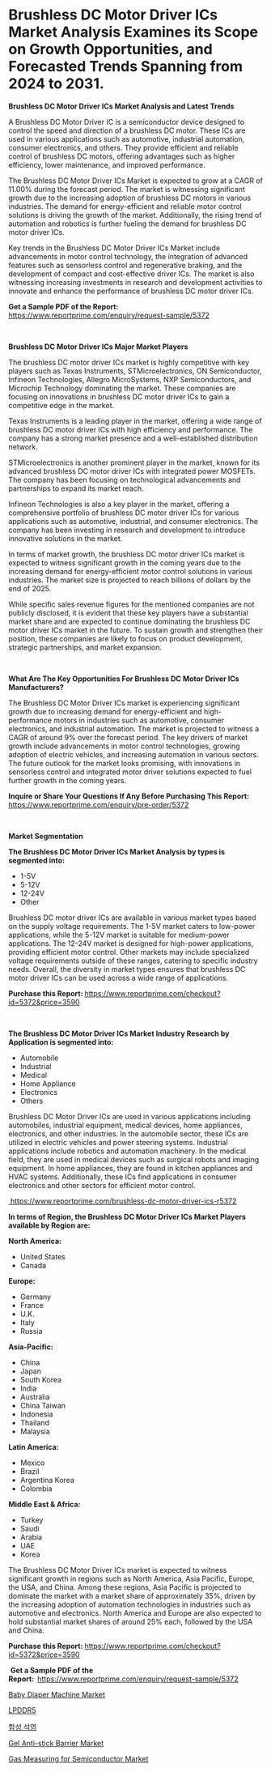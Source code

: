 <p><h1>Brushless DC Motor Driver ICs Market Analysis Examines its Scope on Growth Opportunities, and Forecasted Trends Spanning from 2024 to 2031.</h1></p><p><strong>Brushless DC Motor Driver ICs Market Analysis and Latest Trends</strong></p>
<p><p>A Brushless DC Motor Driver IC is a semiconductor device designed to control the speed and direction of a brushless DC motor. These ICs are used in various applications such as automotive, industrial automation, consumer electronics, and others. They provide efficient and reliable control of brushless DC motors, offering advantages such as higher efficiency, lower maintenance, and improved performance.</p><p>The Brushless DC Motor Driver ICs Market is expected to grow at a CAGR of 11.00% during the forecast period. The market is witnessing significant growth due to the increasing adoption of brushless DC motors in various industries. The demand for energy-efficient and reliable motor control solutions is driving the growth of the market. Additionally, the rising trend of automation and robotics is further fueling the demand for brushless DC motor driver ICs.</p><p>Key trends in the Brushless DC Motor Driver ICs Market include advancements in motor control technology, the integration of advanced features such as sensorless control and regenerative braking, and the development of compact and cost-effective driver ICs. The market is also witnessing increasing investments in research and development activities to innovate and enhance the performance of brushless DC motor driver ICs.</p></p>
<p><strong>Get a Sample PDF of the Report:&nbsp;</strong> <a href="https://www.reportprime.com/enquiry/request-sample/5372">https://www.reportprime.com/enquiry/request-sample/5372</a></p>
<p>&nbsp;</p>
<p><strong>Brushless DC Motor Driver ICs Major Market Players</strong></p>
<p><p>The brushless DC motor driver ICs market is highly competitive with key players such as Texas Instruments, STMicroelectronics, ON Semiconductor, Infineon Technologies, Allegro MicroSystems, NXP Semiconductors, and Microchip Technology dominating the market. These companies are focusing on innovations in brushless DC motor driver ICs to gain a competitive edge in the market.</p><p>Texas Instruments is a leading player in the market, offering a wide range of brushless DC motor driver ICs with high efficiency and performance. The company has a strong market presence and a well-established distribution network.</p><p>STMicroelectronics is another prominent player in the market, known for its advanced brushless DC motor driver ICs with integrated power MOSFETs. The company has been focusing on technological advancements and partnerships to expand its market reach.</p><p>Infineon Technologies is also a key player in the market, offering a comprehensive portfolio of brushless DC motor driver ICs for various applications such as automotive, industrial, and consumer electronics. The company has been investing in research and development to introduce innovative solutions in the market.</p><p>In terms of market growth, the brushless DC motor driver ICs market is expected to witness significant growth in the coming years due to the increasing demand for energy-efficient motor control solutions in various industries. The market size is projected to reach billions of dollars by the end of 2025.</p><p>While specific sales revenue figures for the mentioned companies are not publicly disclosed, it is evident that these key players have a substantial market share and are expected to continue dominating the brushless DC motor driver ICs market in the future. To sustain growth and strengthen their position, these companies are likely to focus on product development, strategic partnerships, and market expansion.</p></p>
<p>&nbsp;</p>
<p><strong>What Are The Key Opportunities For Brushless DC Motor Driver ICs Manufacturers?</strong></p>
<p><p>The Brushless DC Motor Driver ICs market is experiencing significant growth due to increasing demand for energy-efficient and high-performance motors in industries such as automotive, consumer electronics, and industrial automation. The market is projected to witness a CAGR of around 9% over the forecast period. The key drivers of market growth include advancements in motor control technologies, growing adoption of electric vehicles, and increasing automation in various sectors. The future outlook for the market looks promising, with innovations in sensorless control and integrated motor driver solutions expected to fuel further growth in the coming years.</p></p>
<p><strong>Inquire or Share Your Questions If Any Before Purchasing This Report:</strong> <a href="https://www.reportprime.com/enquiry/pre-order/5372">https://www.reportprime.com/enquiry/pre-order/5372</a></p>
<p>&nbsp;</p>
<p><strong>Market Segmentation</strong></p>
<p><strong>The Brushless DC Motor Driver ICs Market Analysis by types is segmented into:</strong></p>
<p><ul><li>1-5V</li><li>5-12V</li><li>12-24V</li><li>Other</li></ul></p>
<p><p>Brushless DC motor driver ICs are available in various market types based on the supply voltage requirements. The 1-5V market caters to low-power applications, while the 5-12V market is suitable for medium-power applications. The 12-24V market is designed for high-power applications, providing efficient motor control. Other markets may include specialized voltage requirements outside of these ranges, catering to specific industry needs. Overall, the diversity in market types ensures that brushless DC motor driver ICs can be used across a wide range of applications.</p></p>
<p><strong>Purchase this Report:&nbsp;</strong><a href="https://www.reportprime.com/checkout?id=5372&price=3590">https://www.reportprime.com/checkout?id=5372&price=3590</a></p>
<p>&nbsp;</p>
<p><strong>The Brushless DC Motor Driver ICs Market Industry Research by Application is segmented into:</strong></p>
<p><ul><li>Automobile</li><li>Industrial</li><li>Medical</li><li>Home Appliance</li><li>Electronics</li><li>Others</li></ul></p>
<p><p>Brushless DC Motor Driver ICs are used in various applications including automobiles, industrial equipment, medical devices, home appliances, electronics, and other industries. In the automobile sector, these ICs are utilized in electric vehicles and power steering systems. Industrial applications include robotics and automation machinery. In the medical field, they are used in medical devices such as surgical robots and imaging equipment. In home appliances, they are found in kitchen appliances and HVAC systems. Additionally, these ICs find applications in consumer electronics and other sectors for efficient motor control.</p></p>
<p><a href="https://www.reportprime.com/brushless-dc-motor-driver-ics-r5372">&nbsp;https://www.reportprime.com/brushless-dc-motor-driver-ics-r5372</a></p>
<p><strong>In terms of Region, the Brushless DC Motor Driver ICs Market Players available by Region are:</strong></p>
<p>
    <p> <strong> North America: </strong>
        <ul>
            <li>United States</li>
            <li>Canada</li>
        </ul>
        </p> 
    <p> <strong> Europe: </strong>
        <ul>
            <li>Germany</li>
            <li>France</li>
            <li>U.K.</li>
            <li>Italy</li>
            <li>Russia</li>
        </ul>
        </p> 
    <p> <strong> Asia-Pacific: </strong>
        <ul>
            <li>China</li>
            <li>Japan</li>
            <li>South Korea</li>
            <li>India</li>
            <li>Australia</li>
            <li>China Taiwan</li>
            <li>Indonesia</li>
            <li>Thailand</li>
            <li>Malaysia</li>
        </ul>
        </p> 
    <p> <strong> Latin America: </strong>
        <ul>
            <li>Mexico</li>
            <li>Brazil</li>
            <li>Argentina Korea</li>
            <li>Colombia</li>
        </ul>
        </p> 
    <p> <strong> Middle East & Africa: </strong>
        <ul>
            <li>Turkey</li>
            <li>Saudi</li>
            <li>Arabia</li>
            <li>UAE</li>
            <li>Korea</li>
        </ul>
    </p>
    </p>
<p><p>The Brushless DC Motor Driver ICs market is expected to witness significant growth in regions such as North America, Asia Pacific, Europe, the USA, and China. Among these regions, Asia Pacific is projected to dominate the market with a market share of approximately 35%, driven by the increasing adoption of automation technologies in industries such as automotive and electronics. North America and Europe are also expected to hold substantial market shares of around 25% each, followed by the USA and China.</p></p>
<p><strong>Purchase this Report: </strong><a href="https://www.reportprime.com/checkout?id=5372&price=3590">https://www.reportprime.com/checkout?id=5372&price=3590</a></p>
<p>&nbsp;<strong>Get a Sample PDF of the Report:&nbsp;&nbsp;</strong><a href="https://www.reportprime.com/enquiry/request-sample/5372">https://www.reportprime.com/enquiry/request-sample/5372</a></p>
<p><strong></strong></p>
<p><p><a href="https://medium.com/@ivethfonsecal57/baby-diaper-machine-market-share-size-trends-industry-analysis-report-by-application-tape-dc84d6cc62ab">Baby Diaper Machine Market</a></p><p><a href="https://github.com/mithunmistry2258/Market-Research-Report-List-1/blob/main/701212559135.md">LPDDR5</a></p><p><a href="https://medium.com/@carolynurton5656/%ED%95%A9%EC%84%B1-%EC%84%9D%EC%98%81-%EC%8B%9C%EC%9E%A5-%EA%B7%9C%EB%AA%A8-%EB%B0%8F-%EC%A0%90%EC%9C%A0%EC%9C%A8-%EB%B6%84%EC%84%9D-%EC%84%B1%EC%9E%A5-%EB%8F%99%ED%96%A5-%EB%B0%8F-%EC%98%88%EC%B8%A1-2024-2031-cd905c1ed1cf">합성 석영</a></p><p><a href="https://issuu.com/reportprime-2/docs/gel-anti-stick-barrier-market-size-2030.pptx">Gel Anti-stick Barrier Market</a></p><p><a href="https://github.com/ayamgoreng5458/Market-Research-Report-List-1/blob/main/gas-measuring-for-semiconductor-market.md">Gas Measuring for Semiconductor Market</a></p></p>